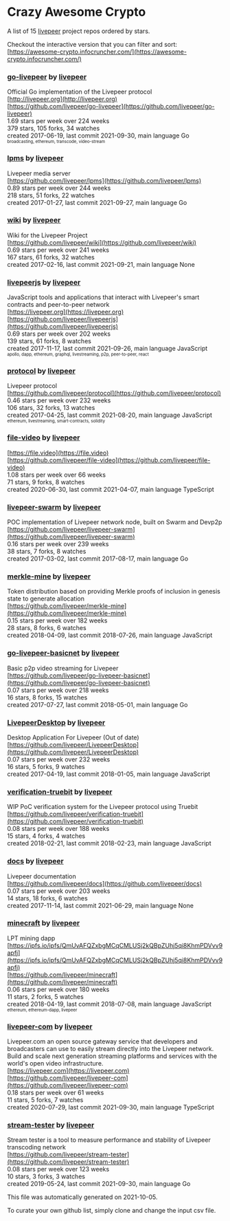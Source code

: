 # Crazy Awesome Crypto
A list of 15 [livepeer](https://github.com/livepeer) project repos ordered by stars.  

Checkout the interactive version that you can filter and sort: 
[https://awesome-crypto.infocruncher.com/](https://awesome-crypto.infocruncher.com/)  


### [go-livepeer](https://github.com/livepeer/go-livepeer) by [livepeer](https://github.com/livepeer)  
Official Go implementation of the Livepeer protocol  
[http://livepeer.org](http://livepeer.org)  
[https://github.com/livepeer/go-livepeer](https://github.com/livepeer/go-livepeer)  
1.69 stars per week over 224 weeks  
379 stars, 105 forks, 34 watches  
created 2017-06-19, last commit 2021-09-30, main language Go  
<sub><sup>broadcasting, ethereum, transcode, video-stream</sup></sub>


### [lpms](https://github.com/livepeer/lpms) by [livepeer](https://github.com/livepeer)  
Livepeer media server  
[https://github.com/livepeer/lpms](https://github.com/livepeer/lpms)  
0.89 stars per week over 244 weeks  
218 stars, 51 forks, 22 watches  
created 2017-01-27, last commit 2021-09-27, main language Go  


### [wiki](https://github.com/livepeer/wiki) by [livepeer](https://github.com/livepeer)  
Wiki for the Livepeer Project  
[https://github.com/livepeer/wiki](https://github.com/livepeer/wiki)  
0.69 stars per week over 241 weeks  
167 stars, 61 forks, 32 watches  
created 2017-02-16, last commit 2021-09-21, main language None  


### [livepeerjs](https://github.com/livepeer/livepeerjs) by [livepeer](https://github.com/livepeer)  
JavaScript tools and applications that interact with Livepeer's smart contracts and peer-to-peer network  
[https://livepeer.org](https://livepeer.org)  
[https://github.com/livepeer/livepeerjs](https://github.com/livepeer/livepeerjs)  
0.69 stars per week over 202 weeks  
139 stars, 61 forks, 8 watches  
created 2017-11-17, last commit 2021-09-26, main language JavaScript  
<sub><sup>apollo, dapp, ethereum, graphql, livestreaming, p2p, peer-to-peer, react</sup></sub>


### [protocol](https://github.com/livepeer/protocol) by [livepeer](https://github.com/livepeer)  
Livepeer protocol  
[https://github.com/livepeer/protocol](https://github.com/livepeer/protocol)  
0.46 stars per week over 232 weeks  
106 stars, 32 forks, 13 watches  
created 2017-04-25, last commit 2021-08-20, main language JavaScript  
<sub><sup>ethereum, livestreaming, smart-contracts, solidity</sup></sub>


### [file-video](https://github.com/livepeer/file-video) by [livepeer](https://github.com/livepeer)  
  
[https://file.video](https://file.video)  
[https://github.com/livepeer/file-video](https://github.com/livepeer/file-video)  
1.08 stars per week over 66 weeks  
71 stars, 9 forks, 8 watches  
created 2020-06-30, last commit 2021-04-07, main language TypeScript  


### [livepeer-swarm](https://github.com/livepeer/livepeer-swarm) by [livepeer](https://github.com/livepeer)  
POC implementation of Livepeer network node, built on Swarm and Devp2p  
[https://github.com/livepeer/livepeer-swarm](https://github.com/livepeer/livepeer-swarm)  
0.16 stars per week over 239 weeks  
38 stars, 7 forks, 8 watches  
created 2017-03-02, last commit 2017-08-17, main language Go  


### [merkle-mine](https://github.com/livepeer/merkle-mine) by [livepeer](https://github.com/livepeer)  
Token distribution based on providing Merkle proofs of inclusion in genesis state to generate allocation  
[https://github.com/livepeer/merkle-mine](https://github.com/livepeer/merkle-mine)  
0.15 stars per week over 182 weeks  
28 stars, 8 forks, 6 watches  
created 2018-04-09, last commit 2018-07-26, main language JavaScript  


### [go-livepeer-basicnet](https://github.com/livepeer/go-livepeer-basicnet) by [livepeer](https://github.com/livepeer)  
Basic p2p video streaming for Livepeer  
[https://github.com/livepeer/go-livepeer-basicnet](https://github.com/livepeer/go-livepeer-basicnet)  
0.07 stars per week over 218 weeks  
16 stars, 8 forks, 15 watches  
created 2017-07-27, last commit 2018-05-01, main language Go  


### [LivepeerDesktop](https://github.com/livepeer/LivepeerDesktop) by [livepeer](https://github.com/livepeer)  
Desktop Application For Livepeer (Out of date)  
[https://github.com/livepeer/LivepeerDesktop](https://github.com/livepeer/LivepeerDesktop)  
0.07 stars per week over 232 weeks  
16 stars, 5 forks, 9 watches  
created 2017-04-19, last commit 2018-01-05, main language JavaScript  


### [verification-truebit](https://github.com/livepeer/verification-truebit) by [livepeer](https://github.com/livepeer)  
WIP PoC verification system for the Livepeer protocol using Truebit  
[https://github.com/livepeer/verification-truebit](https://github.com/livepeer/verification-truebit)  
0.08 stars per week over 188 weeks  
15 stars, 4 forks, 4 watches  
created 2018-02-21, last commit 2018-02-23, main language JavaScript  


### [docs](https://github.com/livepeer/docs) by [livepeer](https://github.com/livepeer)  
Livepeer documentation  
[https://github.com/livepeer/docs](https://github.com/livepeer/docs)  
0.07 stars per week over 203 weeks  
14 stars, 18 forks, 6 watches  
created 2017-11-14, last commit 2021-06-29, main language None  


### [minecraft](https://github.com/livepeer/minecraft) by [livepeer](https://github.com/livepeer)  
LPT mining dapp  
[https://ipfs.io/ipfs/QmUvAFQZxbgMCqCMLUSj2kQBpZUhj5qi8KhmPDVvv9apfj](https://ipfs.io/ipfs/QmUvAFQZxbgMCqCMLUSj2kQBpZUhj5qi8KhmPDVvv9apfj)  
[https://github.com/livepeer/minecraft](https://github.com/livepeer/minecraft)  
0.06 stars per week over 180 weeks  
11 stars, 2 forks, 5 watches  
created 2018-04-19, last commit 2018-07-08, main language JavaScript  
<sub><sup>ethereum, ethereum-dapp, livepeer</sup></sub>


### [livepeer-com](https://github.com/livepeer/livepeer-com) by [livepeer](https://github.com/livepeer)  
Livepeer.com an open source gateway service that developers and broadcasters can use to easily stream directly into the Livepeer network. Build and scale next generation streaming platforms and services with the world's open video infrastructure.  
[https://livepeer.com](https://livepeer.com)  
[https://github.com/livepeer/livepeer-com](https://github.com/livepeer/livepeer-com)  
0.18 stars per week over 61 weeks  
11 stars, 5 forks, 7 watches  
created 2020-07-29, last commit 2021-09-30, main language TypeScript  


### [stream-tester](https://github.com/livepeer/stream-tester) by [livepeer](https://github.com/livepeer)  
Stream tester is a tool to measure performance and stability of Livepeer transcoding network  
[https://github.com/livepeer/stream-tester](https://github.com/livepeer/stream-tester)  
0.08 stars per week over 123 weeks  
10 stars, 3 forks, 3 watches  
created 2019-05-24, last commit 2021-09-30, main language Go  


This file was automatically generated on 2021-10-05.  

To curate your own github list, simply clone and change the input csv file.  